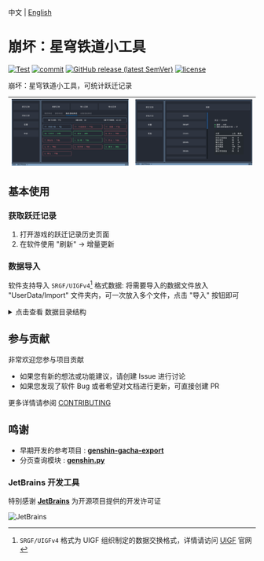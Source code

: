 中文 | [English][en_us]

# 崩坏：星穹铁道小工具

[![Test](https://github.com/cntvc/star-rail-tools/actions/workflows/test.yml/badge.svg)](https://github.com/cntvc/star-rail-tools/actions/workflows/test.yml)
[![commit](https://img.shields.io/github/last-commit/cntvc/star-rail-tools)](https://github.com/cntvc/star-rail-tools/commits/main)
[![GitHub release (latest SemVer)](https://img.shields.io/github/v/release/cntvc/star-rail-tools)][latest_release]
[![license](https://img.shields.io/github/license/cntvc/star-rail-tools)](https://github.com/cntvc/star-rail-tools/blob/main/LICENSE)


崩坏：星穹铁道小工具，可统计跃迁记录


| ![cover](docs/image/star_rail_tools_cover.png) | ![cover_month_info](docs/image/month.png) |
|:----------------------------------------------:|:------------------------------------------|

## 基本使用

### 获取跃迁记录

1. 打开游戏的跃迁记录历史页面
2. 在软件使用 "刷新" -> 增量更新


### 数据导入
  软件支持导入 `SRGF/UIGFv4`[^1] 格式数据:
  将需要导入的数据文件放入 "UserData/Import" 文件夹内，可一次放入多个文件，点击 "导入" 按钮即可

<details>
  <summary>点击查看 数据目录结构</summary>
  <p>

```cmd
  StarRailTools
  ├── StarRailTools.exe
  ├── AppData
  │   ├── config
  │   │   └── settings.json
  │   ├── data
  │   │   └── star_rail.db
  │   ├── log
  │   │   └── log_2023_08.log
  │   └── temp
  │       └── GachaAnalyze_101793414.json
  └── UserData
      ├── 101793414
      └── Import
```

 </p>
</details>


## 参与贡献

非常欢迎您参与项目贡献
- 如果您有新的想法或功能建议，请创建 Issue 进行讨论
- 如果您发现了软件 Bug 或者希望对文档进行更新，可直接创建 PR

更多详情请参阅 [CONTRIBUTING](.github/CONTRIBUTING.md)


## 鸣谢

- 早期开发的参考项目 : [**genshin-gacha-export**](https://github.com/sunfkny/genshin-gacha-export)
- 分页查询模块 : [**genshin.py**](https://github.com/thesadru/genshin.py)

### JetBrains 开发工具
特别感谢 [**JetBrains**](https://jb.gg/OpenSourceSupport) 为开源项目提供的开发许可证

![JetBrains](https://resources.jetbrains.com/storage/products/company/brand/logos/jb_beam.svg)


[latest_release]: https://github.com/cntvc/star-rail-tools/releases/latest
[coding_latest]: https://cntvc.coding.net/public-artifacts/star-rail-tools/releases/packages
[en_us]: docs/README_EN.md

[^1]: `SRGF/UIGFv4` 格式为 UIGF 组织制定的数据交换格式，详情请访问 [UIGF](https://uigf.org) 官网
